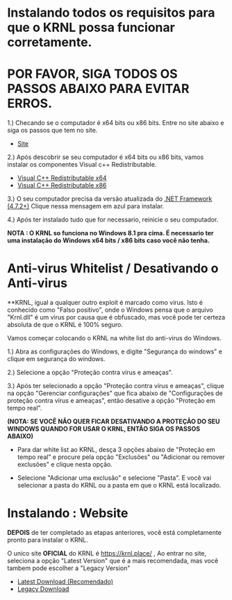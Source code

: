# Instalando todos os requisitos para que o KRNL possa funcionar corretamente.

# POR FAVOR, SIGA TODOS OS PASSOS ABAIXO PARA EVITAR ERROS.
1.) Checando se o computador é x64 bits ou x86 bits. Entre no site abaixo e siga os passos que tem no site.

 - [Site](https://www.fca.unesp.br/Home/Instituicao/Administracao/ServicoTec.Informatica/como-saber-se-a-versao-do-windows-e-32-ou-64-bits.pdf)

2.) Após descobrir se seu computador é x64 bits ou x86 bits, vamos instalar os componentes Visual c++ Redistributable.
 - [Visual C++ Redistributable x64](https://aka.ms/vs/16/release/vc_redist.x64.exe)
  - [Visual C++ Redistributable x86](https://aka.ms/vs/16/release/vc_redist.x86.exe)

3.) O seu computador precisa da versão atualizada do [.NET Framework (4.7.2+)](https://dotnet.microsoft.com/download/dotnet-framework/net48) Clique nessa mensagem em azul para instalar.

4.) Após ter instalado tudo que for necessario, reinicie o seu computador.

**NOTA : O KRNL so funciona no Windows 8.1 pra cima. É necessario ter uma instalação do Windows x64 bits / x86 bits caso você não tenha.**

# Anti-virus Whitelist / Desativando o Anti-virus

**KRNL, igual a qualquer outro exploit é marcado como virus. Isto é conhecido como "Falso positivo", onde o Windows pensa que o arquivo "Krnl.dll" é um virus por causa que é obfuscado, mas você pode ter certeza absoluta de que o KRNL é 100% seguro.

Vamos começar colocando o KRNL na white list do anti-virus do Windows.

1.) Abra as configurações do Windows, e digite "Segurança do windows" e clique em segurança do windows.

2.) Selecione a opção "Proteção contra vírus e ameaças".

3.) Após ter selecionado a opção "Proteção contra vírus e ameaças", clique na opção "Gerenciar configurações" que fica abaixo de "Configurações de proteção contra vírus e ameaças", então desative a opção "Proteção em tempo real".

**(NOTA: SE VOCÊ NÃO QUER FICAR DESATIVANDO A PROTEÇÃO DO SEU WINDOWS QUANDO FOR USAR O KRNL, ENTÃO SIGA OS PASSOS ABAIXO)**

 - Para dar white list ao KRNL, desça 3 opções abaixo de "Proteção em tempo real" e procure pela opção "Exclusões" ou "Adicionar ou remover exclusões" e clique nesta opção.

 - Selecione "Adicionar uma exclusão" e selecione "Pasta". E você vai selecionar a pasta do KRNL ou a pasta em que o KRNL está localizado.

# Instalando : Website

**DEPOIS** de ter completado as etapas anteriores, você está completamente pronto para instalar o KRNL.

O unico site **OFICIAL** do KRNL é https://krnl.place/ , Ao entrar no site, seleciona a opção "Latest Version" que é a mais recomendada, mas você tambem pode escolher a "Legacy Version"
 
 - [Latest Download (Recomendado)](https://k-storage.com/krnl_beta.exe)
 - [Legacy Download](https://k-storage.com/krnl_bootstrapper.exe)
